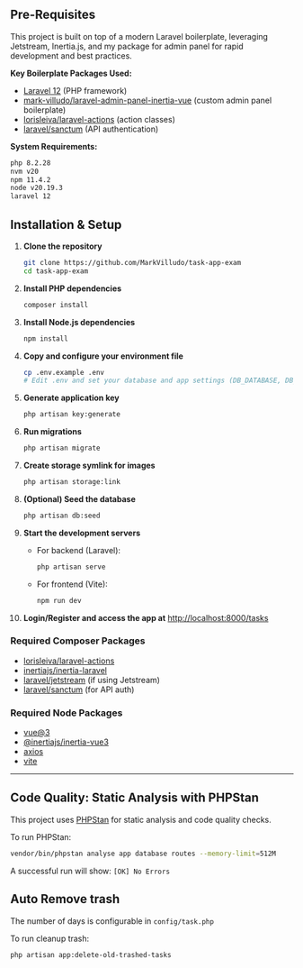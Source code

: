 ## Pre-Requisites

This project is built on top of a modern Laravel boilerplate, leveraging Jetstream, Inertia.js, and my package for admin panel for rapid development and best practices.

**Key Boilerplate Packages Used:**
- [Laravel 12](https://laravel.com/) (PHP framework)
- [mark-villudo/laravel-admin-panel-inertia-vue](https://packagist.org/packages/mark-villudo/laravel-admin-panel-inertia-vue) (custom admin panel boilerplate)
- [lorisleiva/laravel-actions](https://github.com/lorisleiva/laravel-actions) (action classes)
- [laravel/sanctum](https://laravel.com/docs/10.x/sanctum) (API authentication)

**System Requirements:**
```sh
php 8.2.28
nvm v20
npm 11.4.2
node v20.19.3
laravel 12
```

## Installation & Setup

1. **Clone the repository**
   ```sh
   git clone https://github.com/MarkVilludo/task-app-exam
   cd task-app-exam
   ```

2. **Install PHP dependencies**
   ```sh
   composer install
   ```

3. **Install Node.js dependencies**
   ```sh
   npm install
   ```

4. **Copy and configure your environment file**
   ```sh
   cp .env.example .env
   # Edit .env and set your database and app settings (DB_DATABASE, DB_USERNAME, DB_PASSWORD, etc.)
   ```

5. **Generate application key**
   ```sh
   php artisan key:generate
   ```

6. **Run migrations**
   ```sh
   php artisan migrate
   ```

7. **Create storage symlink for images**
   ```sh
   php artisan storage:link
   ```

8. **(Optional) Seed the database**
   ```sh
   php artisan db:seed
   ```

9. **Start the development servers**
   - For backend (Laravel):
     ```sh
     php artisan serve
     ```
   - For frontend (Vite):
     ```sh
     npm run dev
     ```

10. **Login/Register and access the app at** [http://localhost:8000/tasks](http://localhost:8000/tasks)

### Required Composer Packages
- [lorisleiva/laravel-actions](https://github.com/lorisleiva/laravel-actions)
- [inertiajs/inertia-laravel](https://inertiajs.com/)
- [laravel/jetstream](https://jetstream.laravel.com/) (if using Jetstream)
- [laravel/sanctum](https://laravel.com/docs/10.x/sanctum) (for API auth)

### Required Node Packages
- [vue@3](https://vuejs.org/)
- [@inertiajs/inertia-vue3](https://inertiajs.com/)
- [axios](https://axios-http.com/)
- [vite](https://vitejs.dev/)

---

## Code Quality: Static Analysis with PHPStan

This project uses [PHPStan](https://phpstan.org/) for static analysis and code quality checks.

To run PHPStan:
```sh
vendor/bin/phpstan analyse app database routes --memory-limit=512M
```
A successful run will show: `[OK] No Errors`


## Auto Remove trash

The number of days is configurable in `config/task.php`

To run cleanup trash:
```sh
php artisan app:delete-old-trashed-tasks
```
